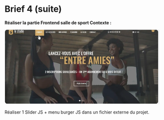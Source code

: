 # Brief 4 (suite)

**Réaliser la partie Frontend salle de sport
Contexte :**

![capture d'écran](Readme.PNG)

Réaliser 1 Slider JS + menu burger JS dans un fichier externe du projet.

